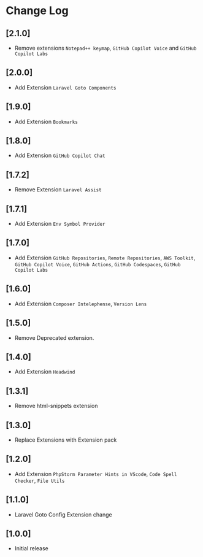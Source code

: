 # Change Log

## [2.1.0]
- Remove extensions `Notepad++ keymap`, `GitHub Copilot Voice` and `GitHub Copilot Labs`

## [2.0.0]
- Add Extension `Laravel Goto Components`

## [1.9.0]
- Add Extension  `Bookmarks`

## [1.8.0]
- Add Extension  `GitHub Copilot Chat`

## [1.7.2]
- Remove Extension `Laravel Assist`

## [1.7.1]
- Add Extension `Env Symbol Provider`

## [1.7.0]
- Add Extension  `GitHub Repositories`, `Remote Repositories`, `AWS Toolkit`, `GitHub Copilot Voice`, `GitHub Actions`, `GitHub Codespaces`, `GitHub Copilot Labs`

## [1.6.0]
- Add Extension `Composer Intelephense`, `Version Lens`

## [1.5.0]
- Remove Deprecated extension.
## [1.4.0]
- Add Extension `Headwind`

## [1.3.1]
- Remove html-snippets extension

## [1.3.0]
- Replace Extensions with Extension pack

## [1.2.0]
- Add Extension `PhpStorm Parameter Hints in VScode`, `Code Spell Checker`, `File Utils`

## [1.1.0]
- Laravel Goto Config Extension change

## [1.0.0]
- Initial release
